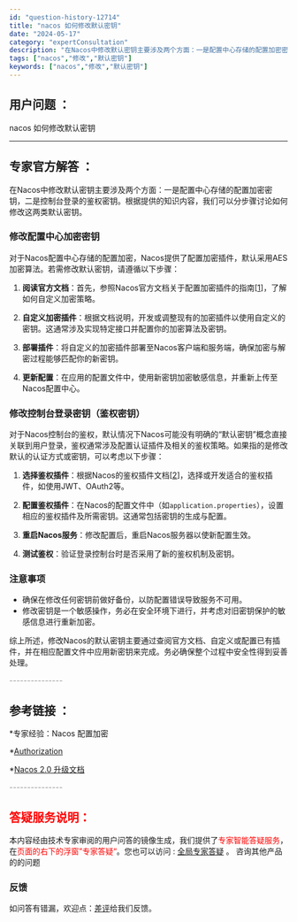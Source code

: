 ```yaml
---
id: "question-history-12714"
title: "nacos 如何修改默认密钥"
date: "2024-05-17"
category: "expertConsultation"
description: "在Nacos中修改默认密钥主要涉及两个方面：一是配置中心存储的配置加密密钥，二是控制台登录的鉴权密钥。根据提供的知识内容，我们可以分步骤讨论如何修改这两类默认密钥。### 修改配置中心加密密钥对于Nacos配置中心存储的配置加密，Nacos提供了配置加密插件，默认采用AES加密算法。若需修改默认密钥"
tags: ["nacos","修改","默认密钥"]
keywords: ["nacos","修改","默认密钥"]
---
```


## 用户问题 ： 
 nacos 如何修改默认密钥  

---------------
## 专家官方解答 ：

在Nacos中修改默认密钥主要涉及两个方面：一是配置中心存储的配置加密密钥，二是控制台登录的鉴权密钥。根据提供的知识内容，我们可以分步骤讨论如何修改这两类默认密钥。

### 修改配置中心加密密钥

对于Nacos配置中心存储的配置加密，Nacos提供了配置加密插件，默认采用AES加密算法。若需修改默认密钥，请遵循以下步骤：

1. **阅读官方文档**：首先，参照Nacos官方文档关于配置加密插件的指南[[1](https://nacos.io/docs/latest/plugin/config-encryption-plugin/)]，了解如何自定义加密策略。

2. **自定义加密插件**：根据文档说明，开发或调整现有的加密插件以使用自定义的密钥。这通常涉及实现特定接口并配置你的加密算法及密钥。

3. **部署插件**：将自定义的加密插件部署至Nacos客户端和服务端，确保加密与解密过程能够匹配你的新密钥。

4. **更新配置**：在应用的配置文件中，使用新密钥加密敏感信息，并重新上传至Nacos配置中心。

### 修改控制台登录密钥（鉴权密钥）

对于Nacos控制台的鉴权，默认情况下Nacos可能没有明确的“默认密钥”概念直接关联到用户登录，鉴权通常涉及配置认证插件及相关的鉴权策略。如果指的是修改默认的认证方式或密钥，可以考虑以下步骤：

1. **选择鉴权插件**：根据Nacos的鉴权插件文档[[2](https://nacos.io/docs/latest/plugin/auth-plugin.md)]，选择或开发适合的鉴权插件，如使用JWT、OAuth2等。

2. **配置鉴权插件**：在Nacos的配置文件中（如`application.properties`），设置相应的鉴权插件及所需密钥。这通常包括密钥的生成与配置。

3. **重启Nacos服务**：修改配置后，重启Nacos服务器以使新配置生效。

4. **测试鉴权**：验证登录控制台时是否采用了新的鉴权机制及密钥。

### 注意事项

- 确保在修改任何密钥前做好备份，以防配置错误导致服务不可用。
- 修改密钥是一个敏感操作，务必在安全环境下进行，并考虑对旧密钥保护的敏感信息进行重新加密。

综上所述，修改Nacos的默认密钥主要通过查阅官方文档、自定义或配置已有插件，并在相应配置文件中应用新密钥来完成。务必确保整个过程中安全性得到妥善处理。


<font color="#949494">---------------</font> 


## 参考链接 ：

*专家经验：Nacos 配置加密 
 
 *[Authorization](https://nacos.io/docs/latest/guide/user/auth)
 
 *[Nacos 2.0 升级文档](https://nacos.io/docs/latest/upgrading/200-upgrading)


 <font color="#949494">---------------</font> 
 


## <font color="#FF0000">答疑服务说明：</font> 

本内容经由技术专家审阅的用户问答的镜像生成，我们提供了<font color="#FF0000">专家智能答疑服务</font>，在<font color="#FF0000">页面的右下的浮窗”专家答疑“</font>。您也可以访问 : [全局专家答疑](https://answer.opensource.alibaba.com/docs/intro) 。 咨询其他产品的的问题

### 反馈
如问答有错漏，欢迎点：[差评](https://ai.nacos.io/user/feedbackByEnhancerGradePOJOID?enhancerGradePOJOId=13865)给我们反馈。
